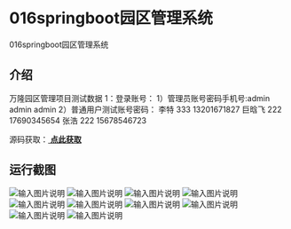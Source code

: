 # 016springboot园区管理系统
016springboot园区管理系统

## 介绍

万隆园区管理项目测试数据
1：登录账号：
1）管理员账号密码手机号:admin admin admin
2）普通用户测试账号密码：
李特    333  13201671827
巨晗飞 222  17690345654
张浩    222  15678546723

源码获取：[ **点此获取** ](http://www.shuyue.fun/index.php?type=productinfo&id=165)

## 运行截图
![输入图片说明](https://images.gitee.com/uploads/images/2021/0318/123614_13d0aad1_863230.jpeg "20210226203222_87898.jpg")
![输入图片说明](https://images.gitee.com/uploads/images/2021/0318/123646_1bbf261e_863230.jpeg "20210226203224_91106.jpg")
![输入图片说明](https://images.gitee.com/uploads/images/2021/0318/123701_365914ab_863230.png "屏幕截图.png")
![输入图片说明](https://images.gitee.com/uploads/images/2021/0318/123712_ca916084_863230.png "屏幕截图.png")
![输入图片说明](https://images.gitee.com/uploads/images/2021/0318/123723_65732f66_863230.png "屏幕截图.png")
![输入图片说明](https://images.gitee.com/uploads/images/2021/0318/123732_26d8909a_863230.png "屏幕截图.png")
![输入图片说明](https://images.gitee.com/uploads/images/2021/0318/123741_667fae7f_863230.png "屏幕截图.png")
![输入图片说明](https://images.gitee.com/uploads/images/2021/0318/123748_f7a2cecb_863230.png "屏幕截图.png")
![输入图片说明](https://images.gitee.com/uploads/images/2021/0318/123756_23a81289_863230.png "屏幕截图.png")
![输入图片说明](https://images.gitee.com/uploads/images/2021/0318/123805_558999db_863230.png "屏幕截图.png")



